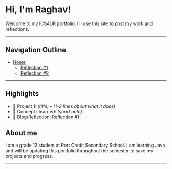 # Hi, I'm Raghav!
Welcome to my ICS4UR portfolio. I’ll use this site to post my work and reflections.

---
## Navigation Outline

- [Home](./root/index.md)
  - [Reflection #1](./posts/first_reflection.md)
  - [Reflection #2](./posts/second_reflection.md)

---

## Highlights
- 🔧 Project 1: *(title)* – *(1–2 lines about what it does)*
- 🧠 Concept I learned: *(short note)*
- 📝 Blog/Reflection: [Reflection #1](./posts/first_reflection.md)

## About me
I am a grade 12 student at Port Credit Secondary School. I am learning Java and will be updating this portfolio throughout the semester to save my projects and progress.

---

